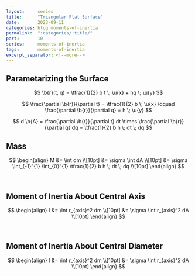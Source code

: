 ```yaml
---
layout:     series
title:      "Triangular Flat Surface"
date:       2023-09-11
categories: blog moments-of-inertia
permalink:  ":categories/:title/"
part:       10
series:     moments-of-inertia
tags:       moments-of-inertia
excerpt_separator: <!--more-->
---
```


## Parametarizing the Surface

$$
\b{r}(t, q) = \tfrac{1}{2} b t \; \u{x} + hq \; \u{y}
$$

$$
\frac{\partial \b{r}}{\partial t} = \tfrac{1}{2} b \; \u{x}
\qquad
\frac{\partial \b{r}}{\partial q} = h \; \u{y}
$$

$$
d \b{A} = \frac{\partial \b{r}}{\partial t} dt \times \frac{\partial \b{r}}{\partial q} dq = \tfrac{1}{2} b h \; dt \; dq
$$

## Mass

$$
\begin{align}
    M &= \int dm \\[10pt]
    &= \sigma \int dA \\[10pt]
    &= \sigma \int_{-1}^{1} \int_{0}^{1} \tfrac{1}{2} b h \; dt \; dq \\[10pt]
\end{align}
$$

<br>

## Moment of Inertia About Central Axis

$$
\begin{align}
    I &= \int r_{axis}^2 dm \\[10pt]
    &= \sigma \int r_{axis}^2 dA \\[10pt]
\end{align}
$$

<br>

## Moment of Inertia About Central Diameter

$$
\begin{align}
    I &= \int r_{axis}^2 dm \\[10pt]
    &= \sigma \int r_{axis}^2 dA \\[10pt]
\end{align}
$$
